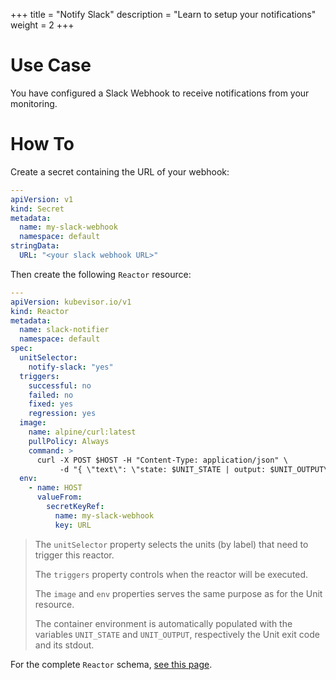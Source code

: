 +++
title = "Notify Slack"
description = "Learn to setup your notifications"
weight = 2
+++

# Use Case

You have configured a Slack Webhook to receive notifications from your monitoring.

# How To

Create a secret containing the URL of your webhook:

```yaml
---
apiVersion: v1
kind: Secret
metadata:
  name: my-slack-webhook
  namespace: default
stringData:
  URL: "<your slack webhook URL>"
```

Then create the following `Reactor` resource:

```yaml
---
apiVersion: kubevisor.io/v1
kind: Reactor
metadata:
  name: slack-notifier
  namespace: default
spec:
  unitSelector:
    notify-slack: "yes"
  triggers:
    successful: no
    failed: no
    fixed: yes
    regression: yes
  image:
    name: alpine/curl:latest
    pullPolicy: Always
    command: >
      curl -X POST $HOST -H "Content-Type: application/json" \
           -d "{ \"text\": \"state: $UNIT_STATE | output: $UNIT_OUTPUT\" }"
  env:
    - name: HOST
      valueFrom:
        secretKeyRef:
          name: my-slack-webhook
          key: URL
```

> The `unitSelector` property selects the units (by label) that need to trigger this reactor.
>
> The `triggers` property controls when the reactor will be executed.
>
> The `image` and `env` properties serves the same purpose as for the Unit resource.
>
> The container environment is automatically populated with the variables `UNIT_STATE` and `UNIT_OUTPUT`, respectively the Unit exit code and its stdout.

For the complete `Reactor` schema, [see this page](/docs/concepts/reactor/schema).
